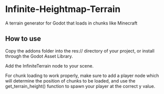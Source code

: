# Infinite-Heightmap-Terrain
 A terrain generator for Godot that loads in chunks like Minecraft

## How to use
Copy the addons folder into the res:// directory of your project, or install through the Godot Asset Library.

Add the InfiniteTerrain node to your scene.

For chunk loading to work properly, make sure to add a player node which will determine the position of chunks to be loaded, and use the get_terrain_height() function to spawn your player at the correct y value.
